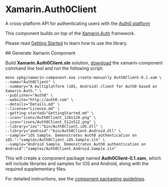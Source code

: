 # Xamarin.Auth0Client

A cross-platform API for authenticating users with the [Auth0 platform](https://developers.auth0.com)

This component builds on top of the [Xamarin.Auth](https://github.com/xamarin/Xamarin.Auth) framework.

Please read [Getting Started](https://github.com/auth0/Xamarin.Auth0Client/blob/master/GettingStarted.md) to learn how to use the library.

## Generate Xamarin Component

Build __Xamarin.Auth0Client.sln__ solution, [download](https://components.xamarin.com/submit/xpkg) the xamarin-component command line tool and run the following script:

    mono xpkg/xamarin-component.exe create-manually Auth0Client-0.1.xam \ 
    --name="Auth0Client" \ 
    --summary="A multiplatform (iOS, Android) client for Auth0 based on Xamarin.Auth." \ 
    --publisher="Auth0" \ 
    --website="http://auth0.com" \ 
    --details="Details.md" \ 
    --license="License.md" \ 
    --getting-started="GettingStarted.md" \ 
    --icon="icons/Auth0Client_128x128.png" \ 
    --icon="icons/Auth0Client_512x512.png" \ 
    --library="ios":"bin/Auth0Client.iOS.dll" \ 
    --library="android":"bin/Auth0Client.Android.dll" \ 
    --sample="iOS Sample. Demonstrates Auth0 authentication on iOS.":"samples/Auth0Client.iOS.Sample.sln" \ 
    --sample="Android Sample. Demonstrates Auth0 authentication on Android":"samples/Auth0Client.Android.Sample.sln"

This will create a component package named __Auth0Client-0.1.xam__, which will include libraries and samples for iOS and Android, along with the required supplementary files.

For detailed instructions, see the [component packaging guidelines](https://components.xamarin.com/guidelines).
